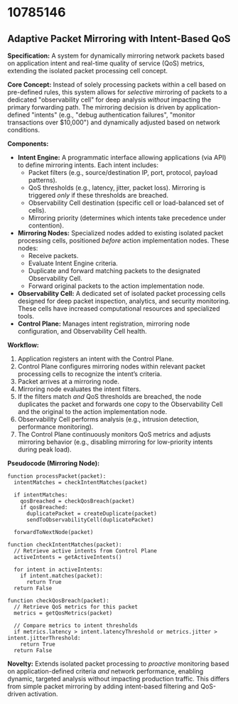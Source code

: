 # 10785146

## Adaptive Packet Mirroring with Intent-Based QoS

**Specification:** A system for dynamically mirroring network packets based on application intent and real-time quality of service (QoS) metrics, extending the isolated packet processing cell concept.

**Core Concept:** Instead of solely processing packets within a cell based on pre-defined rules, this system allows for *selective* mirroring of packets to a dedicated "observability cell" for deep analysis *without* impacting the primary forwarding path.  The mirroring decision is driven by application-defined "intents" (e.g., "debug authentication failures", "monitor transactions over $10,000") and dynamically adjusted based on network conditions.

**Components:**

*   **Intent Engine:** A programmatic interface allowing applications (via API) to define mirroring intents.  Each intent includes:
    *   Packet filters (e.g., source/destination IP, port, protocol, payload patterns).
    *   QoS thresholds (e.g., latency, jitter, packet loss).  Mirroring is triggered *only* if these thresholds are breached.
    *   Observability Cell destination (specific cell or load-balanced set of cells).
    *   Mirroring priority (determines which intents take precedence under contention).
*   **Mirroring Nodes:** Specialized nodes added to existing isolated packet processing cells, positioned *before* action implementation nodes. These nodes:
    *   Receive packets.
    *   Evaluate Intent Engine criteria.
    *   Duplicate and forward matching packets to the designated Observability Cell.
    *   Forward original packets to the action implementation node.
*   **Observability Cell:** A dedicated set of isolated packet processing cells designed for deep packet inspection, analytics, and security monitoring.  These cells have increased computational resources and specialized tools.
*   **Control Plane:** Manages intent registration, mirroring node configuration, and Observability Cell health.

**Workflow:**

1.  Application registers an intent with the Control Plane.
2.  Control Plane configures mirroring nodes within relevant packet processing cells to recognize the intent’s criteria.
3.  Packet arrives at a mirroring node.
4.  Mirroring node evaluates the intent filters.
5.  If the filters match *and* QoS thresholds are breached, the node duplicates the packet and forwards one copy to the Observability Cell and the original to the action implementation node.
6.  Observability Cell performs analysis (e.g., intrusion detection, performance monitoring).
7.  The Control Plane continuously monitors QoS metrics and adjusts mirroring behavior (e.g., disabling mirroring for low-priority intents during peak load).

**Pseudocode (Mirroring Node):**

```
function processPacket(packet):
  intentMatches = checkIntentMatches(packet)

  if intentMatches:
    qosBreached = checkQosBreach(packet)
    if qosBreached:
      duplicatePacket = createDuplicate(packet)
      sendToObservabilityCell(duplicatePacket)

  forwardToNextNode(packet)

function checkIntentMatches(packet):
  // Retrieve active intents from Control Plane
  activeIntents = getActiveIntents()

  for intent in activeIntents:
    if intent.matches(packet):
      return True
  return False

function checkQosBreach(packet):
  // Retrieve QoS metrics for this packet
  metrics = getQosMetrics(packet)

  // Compare metrics to intent thresholds
  if metrics.latency > intent.latencyThreshold or metrics.jitter > intent.jitterThreshold:
    return True
  return False

```

**Novelty:** Extends isolated packet processing to *proactive* monitoring based on application-defined criteria *and* network performance, enabling dynamic, targeted analysis without impacting production traffic. This differs from simple packet mirroring by adding intent-based filtering and QoS-driven activation.